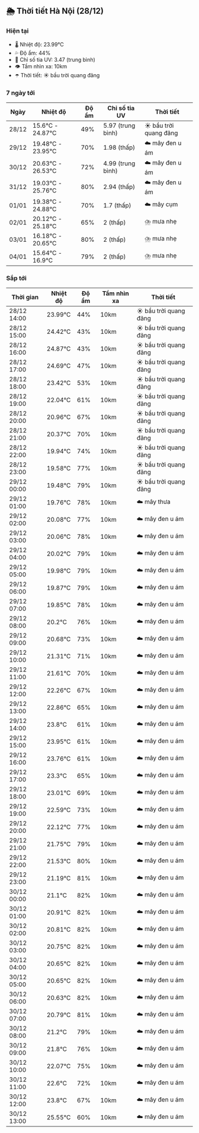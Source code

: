 ## 🌦️ Thời tiết Hà Nội (28/12)

### Hiện tại

- 🌡️ Nhiệt độ: 23.99℃
- 💦 Độ ẩm: 44%
- 🌟 Chỉ số tia UV: 3.47 (trung bình)
- 👁️ Tầm nhìn xa: 10km
- ☂️ Thời tiết: ☀️ bầu trời quang đãng

### 7 ngày tới

| Ngày | Nhiệt độ | Độ ẩm | Chỉ số tia UV | Thời tiết |
| --- | --- | --- | --- | --- |
| 28/12 | 15.6℃ - 24.87℃ | 49% | 5.97 (trung bình) | ☀️ bầu trời quang đãng |
| 29/12 | 19.48℃ - 23.95℃ | 70% | 1.98 (thấp) | ☁️ mây đen u ám |
| 30/12 | 20.63℃ - 26.53℃ | 72% | 4.99 (trung bình) | ☁️ mây đen u ám |
| 31/12 | 19.03℃ - 25.76℃ | 80% | 2.94 (thấp) | ☁️ mây đen u ám |
| 01/01 | 19.38℃ - 24.88℃ | 70% | 1.7 (thấp) | ☁️ mây cụm |
| 02/01 | 20.12℃ - 25.18℃ | 65% | 2 (thấp) | ⛈️ mưa nhẹ |
| 03/01 | 16.18℃ - 20.65℃ | 80% | 2 (thấp) | ⛈️ mưa nhẹ |
| 04/01 | 15.64℃ - 16.9℃ | 79% | 2 (thấp) | ⛈️ mưa nhẹ |

### Sắp tới

| Thời gian | Nhiệt độ | Độ ẩm | Tầm nhìn xa | Thời tiết |
| --- | --- | --- | --- | --- |
| 28/12 14:00 | 23.99℃ | 44% | 10km | ☀️ bầu trời quang đãng |
| 28/12 15:00 | 24.42℃ | 43% | 10km | ☀️ bầu trời quang đãng |
| 28/12 16:00 | 24.87℃ | 43% | 10km | ☀️ bầu trời quang đãng |
| 28/12 17:00 | 24.69℃ | 47% | 10km | ☀️ bầu trời quang đãng |
| 28/12 18:00 | 23.42℃ | 53% | 10km | ☀️ bầu trời quang đãng |
| 28/12 19:00 | 22.04℃ | 61% | 10km | ☀️ bầu trời quang đãng |
| 28/12 20:00 | 20.96℃ | 67% | 10km | ☀️ bầu trời quang đãng |
| 28/12 21:00 | 20.37℃ | 70% | 10km | ☀️ bầu trời quang đãng |
| 28/12 22:00 | 19.94℃ | 74% | 10km | ☀️ bầu trời quang đãng |
| 28/12 23:00 | 19.58℃ | 77% | 10km | ☀️ bầu trời quang đãng |
| 29/12 00:00 | 19.48℃ | 79% | 10km | ☀️ bầu trời quang đãng |
| 29/12 01:00 | 19.76℃ | 78% | 10km | ☁️ mây thưa |
| 29/12 02:00 | 20.08℃ | 77% | 10km | ☁️ mây đen u ám |
| 29/12 03:00 | 20.06℃ | 78% | 10km | ☁️ mây đen u ám |
| 29/12 04:00 | 20.02℃ | 79% | 10km | ☁️ mây đen u ám |
| 29/12 05:00 | 19.98℃ | 79% | 10km | ☁️ mây đen u ám |
| 29/12 06:00 | 19.87℃ | 79% | 10km | ☁️ mây đen u ám |
| 29/12 07:00 | 19.85℃ | 78% | 10km | ☁️ mây đen u ám |
| 29/12 08:00 | 20.2℃ | 76% | 10km | ☁️ mây đen u ám |
| 29/12 09:00 | 20.68℃ | 73% | 10km | ☁️ mây đen u ám |
| 29/12 10:00 | 21.31℃ | 71% | 10km | ☁️ mây đen u ám |
| 29/12 11:00 | 21.61℃ | 70% | 10km | ☁️ mây đen u ám |
| 29/12 12:00 | 22.26℃ | 67% | 10km | ☁️ mây đen u ám |
| 29/12 13:00 | 22.86℃ | 65% | 10km | ☁️ mây đen u ám |
| 29/12 14:00 | 23.8℃ | 61% | 10km | ☁️ mây đen u ám |
| 29/12 15:00 | 23.95℃ | 61% | 10km | ☁️ mây đen u ám |
| 29/12 16:00 | 23.76℃ | 61% | 10km | ☁️ mây đen u ám |
| 29/12 17:00 | 23.3℃ | 65% | 10km | ☁️ mây đen u ám |
| 29/12 18:00 | 23.01℃ | 69% | 10km | ☁️ mây đen u ám |
| 29/12 19:00 | 22.59℃ | 73% | 10km | ☁️ mây đen u ám |
| 29/12 20:00 | 22.12℃ | 77% | 10km | ☁️ mây đen u ám |
| 29/12 21:00 | 21.75℃ | 79% | 10km | ☁️ mây đen u ám |
| 29/12 22:00 | 21.53℃ | 80% | 10km | ☁️ mây đen u ám |
| 29/12 23:00 | 21.19℃ | 81% | 10km | ☁️ mây đen u ám |
| 30/12 00:00 | 21.1℃ | 82% | 10km | ☁️ mây đen u ám |
| 30/12 01:00 | 20.91℃ | 82% | 10km | ☁️ mây đen u ám |
| 30/12 02:00 | 20.81℃ | 82% | 10km | ☁️ mây đen u ám |
| 30/12 03:00 | 20.75℃ | 82% | 10km | ☁️ mây đen u ám |
| 30/12 04:00 | 20.65℃ | 82% | 10km | ☁️ mây đen u ám |
| 30/12 05:00 | 20.65℃ | 82% | 10km | ☁️ mây đen u ám |
| 30/12 06:00 | 20.63℃ | 82% | 10km | ☁️ mây đen u ám |
| 30/12 07:00 | 20.79℃ | 81% | 10km | ☁️ mây đen u ám |
| 30/12 08:00 | 21.2℃ | 79% | 10km | ☁️ mây đen u ám |
| 30/12 09:00 | 21.8℃ | 76% | 10km | ☁️ mây đen u ám |
| 30/12 10:00 | 22.07℃ | 75% | 10km | ☁️ mây đen u ám |
| 30/12 11:00 | 22.6℃ | 72% | 10km | ☁️ mây đen u ám |
| 30/12 12:00 | 23.8℃ | 67% | 10km | ☁️ mây đen u ám |
| 30/12 13:00 | 25.55℃ | 60% | 10km | ☁️ mây đen u ám |
